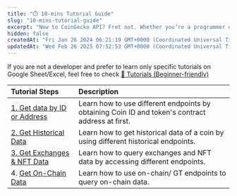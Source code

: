 ```yaml
---
title: "⏱️ 10-mins Tutorial Guide"
slug: "10-mins-tutorial-guide"
excerpt: "New to CoinGecko API? Fret not. Whether you’re a programmer or someone with zero coding experience, we’ve got you covered!"
hidden: false
createdAt: "Fri Jan 26 2024 06:21:19 GMT+0000 (Coordinated Universal Time)"
updatedAt: "Wed Feb 26 2025 07:52:53 GMT+0000 (Coordinated Universal Time)"
---
```

If you are not a developer and prefer to learn only specific tutorials on Google Sheet/Excel, feel free to check [👶 Tutorials (Beginner-friendly)](/docs/tutorials-beginner-friendly)

| Tutorial Steps                                                    | Description                                                                                      |
| :---------------------------------------------------------------- | :----------------------------------------------------------------------------------------------- |
| [1. Get data by ID or Address](/docs/1-get-data-by-id-or-address) | Learn how to use different endpoints by obtaining Coin ID and token's contract address at first. |
| [2. Get Historical Data](/docs/2-get-historical-data)             | Learn how to get historical data of a coin by using different historical endpoints.              |
| [3. Get Exchanges & NFT Data](/docs/3-get-exchanges-nft-data)     | Learn how to query exchanges and NFT data by accessing different endpoints.                      |
| 4. [Get On-Chain Data ](/docs/4-get-on-chain-data)                | Learn how to use on-chain/ GT endpoints to query on-chain data.                                  |
